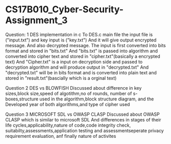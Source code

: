 # CS17B010_Cyber-Security-Assignment_3

Question: 1
DES implementation in c
To DES.c main file the input file is ("input.txt") and key input is ("key.txt")
And it will give output encrypted message.
And also decrypted message.
The input is first converted into bits format and stored in  "bits.txt"
And "bits.txt" is passed into algorithm and converted into cipher text and stored in "cipher.txt"(basically a encrypted text)
And "Cipher.txt" is a input on decryption side and passed to decryption algorithm and will produce output in "decrypted.txt"
And "decrypted.txt" will be in bits format and is converted into plain text and stored in "result.txt"(bascially which is a orginal text)




Question 2
DES vs BLOWFISH
Discussed about difference in key sizes,block size,speed of algotithm,no of rounds,
number of s-boxes,structure used in the algorithm,block structure diagram, and the 
Developed year of both algorithms,and type of cipher used


Question 3
MICROSOFT SDL vs OWASP CLASP
Discussed about OWASP CLASP which is similar to microsoft SDL
And differences in stages of their life cycles,applicability,nature of code,code integrity check,
suitabilty,assessments,application testing and assessmentseperate privacy requirement evaluation,
anf finally nature of activites
